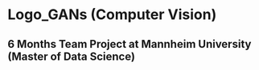 # Logo_GANs (Computer Vision)
## 6 Months Team Project at Mannheim University (Master of Data Science) 
